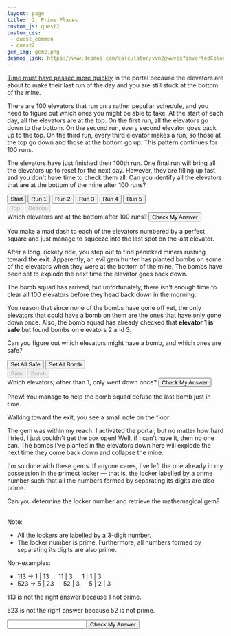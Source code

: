 ```yaml
---
layout: page
title:  2. Prime Places
custom_js: quest2
custom_css: 
 - quest_common
 - quest2
gem_img: gem2.png
desmos_link: https://www.desmos.com/calculator/vvn2gwwvex?invertedColors=true
---
```


[Time must have passed more quickly](https://en.wikipedia.org/wiki/Time_dilation) in the portal because the elevators are about to make their last run of the day and you are still stuck at the bottom of the mine. 

There are 100 elevators that run on a rather peculiar schedule, and you need to figure out which ones you might be able to take. At the start of each day, all the elevators are at the top. On the first run, all the elevators go down to the bottom. On the second run, every second elevator goes back up to the top. On the third run, every third elevator makes a run, so those at the top go down and those at the bottom go up. This pattern continues for 100 runs.

The elevators have just finished their 100th run. One final run will bring all the elevators up to reset for the next day. However, they are filling up fast and you don't have time to check them all. Can you identify all the elevators that are at the bottom of the mine after 100 runs?

<div id="exbtns-wrapper" class="instructions-wrapper">
    <div id="exbtns" style="margin: 0 auto 0;">
        <button id="0" class="noselect">Start</button>
        <button id="1" class="noselect">Run 1</button>
        <button id="2" class="noselect">Run 2</button>
        <button id="3" class="noselect">Run 3</button>
        <button id="4" class="noselect">Run 4</button>
        <button id="5" class="noselect">Run 5</button>
    </div>
    <div class="usr-msg legend">
        <button class="top" disabled="true">Top</button>
        <button class="bot" disabled="true">Bottom</button>
    </div>
</div>
<div id="elevators" class="elevators noselect"></div>

<div id="part1-end">
    <div class="submission-wrapper">
        <span id="elevator-feedback" class="usr-msg">Which elevators are at the bottom after 100 runs?</span>
        <button id="check-elevators" class="noselect">Check My Answer</button>
    </div>
</div>

<div id="part2">
<p>
You make a mad dash to each of the elevators numbered by a perfect square and just manage to squeeze into the last spot on the last elevator.
</p>
<p>
After a long, rickety ride, you step out to find panicked miners rushing toward the exit. Apparently, an evil gem hunter has planted bombs on some of the elevators when they were at the bottom of the mine. The bombs have been set to explode the next time the elevator goes back down.
</p>
<p>
The bomb squad has arrived, but unfortunately, there isn't enough time to clear all 100 elevators before they head back down in the morning.
</p>
<p>
You reason that since none of the bombs have gone off yet, the only elevators that could have a bomb on them are the ones that have only gone down once. Also, the bomb squad has already checked that <strong>elevator 1 is safe</strong> but found bombs on elevators 2 and 3.
</p>
<p>
Can you figure out which elevators might have a bomb, and which ones are safe?
</p>

<div class="instructions-wrapper">
    <button id="set-all-safe" class="noselect set-bombs">Set All Safe</button>
    <button id="set-all-bomb" class="noselect set-bombs">Set All Bomb</button>
    <div class="usr-msg legend">
        <button class="safe" disabled="true">Safe</button>
        <button class="bomb" disabled="true">Bomb</button>
    </div>
</div>
<div id="elevators2" class="elevators noselect"></div>

<div id="part2_end">
    <div class="submission-wrapper">
        <span id="elevator2-feedback" class="usr-msg">Which elevators, other than 1, only went down once?</span>
        <button id="check-bombs" class="noselect">Check My Answer</button>
    </div>
</div>
</div>

<div id="part3">
<p>
Phew! You manage to help the bomb squad defuse the last bomb just in time.
</p>
<p>
Walking toward the exit, you see a small note on the floor:
</p>
<div class="note">
    <p>
    The gem was within my reach. I activated the portal, but no matter how hard I tried, I just couldn't get the box open! Well, if I can't have it, then no one can. The bombs I've planted in the elevators down here will explode the next time they come back down and collapse the mine. 
    </p>
    <p>
    I'm so done with these gems. If anyone cares, I've left the one already in my possession in the primest locker &mdash; that is, the locker labelled by a prime number such that all the numbers formed by separating its digits are also prime.
    </p>
</div>
<p>
    Can you determine the locker number and retrieve the mathemagical gem?
</p>
<br>
Note: 
    <ul>
        <li>All the lockers are labelled by a 3-digit number.</li>
        <li>The locker number is prime. Furthermore, all numbers formed by separating its digits are also prime.</li>
    </ul>
Non-examples:
<ul>
    <li>113 &rarr; 1 | 13 &emsp; 11 | 3 &emsp; 1 | 1 | 3</li>
    <li>523 &rarr; 5 | 23 &emsp; 52 | 3 &emsp; 5 | 2 | 3</li>
</ul>
<p>
    113 is not the right answer because 1 not prime. 
</p>
<p>
    523 is not the right answer because 52 is not prime.
</p>

<div class="number-input">
    <input id="locker-input" type="number"><button id="check-locker" class="noselect">Check My Answer</button>
</div>
</div>